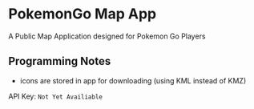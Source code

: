 # PokemonGo Map App
A Public Map Application designed for Pokemon Go Players


## Programming Notes
- icons are stored in app for downloading (using KML instead of KMZ)

API Key: `Not Yet Availiable`
